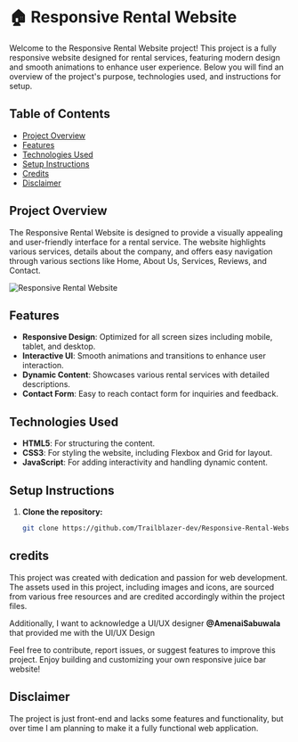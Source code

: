 # 🏠 Responsive Rental Website

Welcome to the Responsive Rental Website project! This project is a fully responsive website designed for rental services, featuring modern design and smooth animations to enhance user experience. Below you will find an overview of the project's purpose, technologies used, and instructions for setup.

## Table of Contents

- [Project Overview](#project-overview)
- [Features](#features)
- [Technologies Used](#technologies-used)
- [Setup Instructions](#setup-instructions)
- [Credits](#credits)
- [Disclaimer](#disclaimer)

## Project Overview

The Responsive Rental Website is designed to provide a visually appealing and user-friendly interface for a rental service. The website highlights various services, details about the company, and offers easy navigation through various sections like Home, About Us, Services, Reviews, and Contact.

![Responsive Rental Website](./preview.jpg)

## Features

- **Responsive Design**: Optimized for all screen sizes including mobile, tablet, and desktop.
- **Interactive UI**: Smooth animations and transitions to enhance user interaction.
- **Dynamic Content**: Showcases various rental services with detailed descriptions.
- **Contact Form**: Easy to reach contact form for inquiries and feedback.

## Technologies Used

- **HTML5**: For structuring the content.
- **CSS3**: For styling the website, including Flexbox and Grid for layout.
- **JavaScript**: For adding interactivity and handling dynamic content.

## Setup Instructions

1. **Clone the repository:**

   ```bash
   git clone https://github.com/Trailblazer-dev/Responsive-Rental-Website.git

## credits

This project was created with dedication and passion for web development. The assets used in this project, including images and icons, are sourced from various free resources and are credited accordingly within the project files.

Additionally, I want to acknowledge a UI/UX designer **@AmenaiSabuwala**  that provided me with the UI/UX Design

Feel free to contribute, report issues, or suggest features to improve this project. Enjoy building and customizing your own responsive juice bar website!

## Disclaimer

The project is just front-end and lacks some features and functionality, but over time I am planning to make it a fully functional web application.
